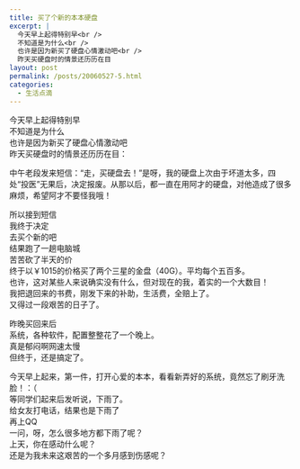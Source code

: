 ```yaml
---
title: 买了个新的本本硬盘
excerpt: |
  今天早上起得特别早<br />
  不知道是为什么<br />
  也许是因为新买了硬盘心情激动吧<br />
  昨天买硬盘时的情景还历历在目
layout: post
permalink: /posts/20060527-5.html
categories:
  - 生活点滴
---
```

今天早上起得特别早  
不知道是为什么  
也许是因为新买了硬盘心情激动吧  
昨天买硬盘时的情景还历历在目：

中午老段发来短信：“走，买硬盘去！”是呀，我的硬盘上次由于坏道太多，四处“投医”无果后，决定报废。从那以后，都一直在用阿才的硬盘，对他造成了很多麻烦，希望阿才不要怪我哦！

所以接到短信  
我终于决定  
去买个新的吧  
结果跑了一趟电脑城  
苦苦砍了半天的价  
终于以￥1015的价格买了两个三星的金盘（40G）。平均每个五百多。  
也许，这对某些人来说确实没有什么，但对现在的我，着实的一个大数目！  
我把退回来的书费，刚发下来的补助，生活费，全赔上了。  
又得过一段艰苦的日子了。

昨晚买回来后  
系统，各种软件，配置整整花了一个晚上。  
真是郁闷啊网速太慢  
但终于，还是搞定了。

今天早上起来，第一件，打开心爱的本本，看看新弄好的系统，竟然忘了刷牙洗脸！：（  
等同学们起来后发听说，下雨了。  
给女友打电话，结果也是下雨了  
再上QQ  
一问，呀，怎么很多地方都下雨了呢？  
上天，你在感动什么呢？  
还是为我未来这艰苦的一个多月感到伤感呢？